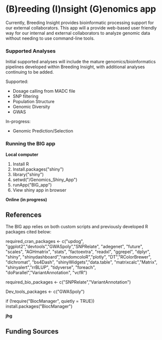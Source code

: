 # (B)reeding (I)nsight (G)enomics app

Currently, Breeding Insight provides bioinformatic processing support for our external collaborators. This app will a provide web-based user friendly way for our internal and external collaborators to analyze genomic data without needing to use command-line tools.

### Supported Analyses
Initial supported analyses will include the mature genomics/bioinformatics pipelines developed within Breeding Insight, with additional analyses continuing to be added.

Supported:
- Dosage calling from MADC file
- SNP filtering
- Population Structure
- Genomic Diversity
- GWAS

In-progress:
- Genomic Prediction/Selection

### Running the BIG app

**Local computer**
1. Install R
2. Install.packages("shiny")
3. library("shiny")
4. setwd("/Genomics_Shiny_App")
5. runApp("BIG_app")
6. View shiny app in browser

**Online (in progress)**

## References
The BIG app relies on both custom scripts and previously developed R packages cited below:

required_cran_packages <- c("updog", "ggplot2","devtools","GWASpoly","SNPRelate",
                       "adegenet", "future", "scales", "AGHmatrix", "stats", 
                       "factoextra", "readxl", "ggrepel", "dplyr", "shiny",
                       "shinydashboard","randomcoloR","plotly", "DT","RColorBrewer",
                       "dichromat", "bs4Dash", "shinyWidgets","data.table",
                       "matrixcalc","Matrix", "shinyalert","rrBLUP", "tidyverse",
                       "foreach", "doParallel","VariantAnnotation", "vcfR")

required_bio_packages <- c("SNPRelate","VariantAnnotation")

Dev_tools_packages <- c("GWASpoly")

if (!require("BiocManager", quietly = TRUE))
    install.packages("BiocManager")
    
**jhg**

## Funding Sources
